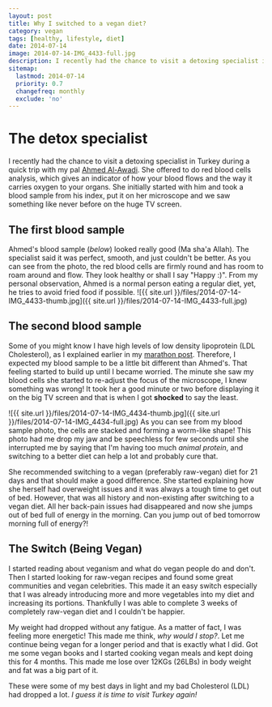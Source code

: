 ```yaml
---
layout: post
title: Why I switched to a vegan diet?
category: vegan
tags: [healthy, lifestyle, diet]
date: 2014-07-14
image: 2014-07-14-IMG_4433-full.jpg
description: I recently had the chance to visit a detoxing specialist in Turkey during a quick trip with my pal Ahmed Al-Awadi. She offered to do red blood cells analysis, which gives an indicator of how your blood flows and the way it carries oxygen to your organs. She initially started with him and took a blood sample from his index, put it on her microscope and we saw something like never before on the huge TV screen.
sitemap:
  lastmod: 2014-07-14
  priority: 0.7
  changefreq: monthly
  exclude: 'no'
---
```


# The detox specialist
I recently had the chance to visit a detoxing specialist in Turkey during a quick trip with my pal [Ahmed Al-Awadi](http://www.instagram.com/ahmed_awadi). She offered to do red blood cells analysis, which gives an indicator of how your blood flows and the way it carries oxygen to your organs. She initially started with him and took a blood sample from his index, put it on her microscope and we saw something like never before on the huge TV screen.

## The first blood sample
Ahmed's blood sample (*below*) looked really good (Ma sha'a Allah). The specialist said it was perfect, smooth, and just couldn't be better. As you can see from the photo, the red blood cells are firmly round and has room to roam around and flow. They look healthy or shall I say "Happy :)". From my personal observation, Ahmed is a normal person eating a regular diet, yet, he tries to avoid fried food if possible.
![{{ site.url }}/files/2014-07-14-IMG_4433-thumb.jpg]({{ site.url }}/files/2014-07-14-IMG_4433-full.jpg)

<!--break-->
 
## The second blood sample
Some of you might know I have high levels of low density lipoprotein (LDL Cholesterol), as I explained earlier in my [marathon post](/running/2013/04/30/running-a-marathon-for-the-first-time.html). Therefore, I expected my blood sample to be a little bit different than Ahmed's. That feeling started to build up until I became worried. The minute she saw my blood cells she started to re-adjust the focus of the microscope, I knew something was wrong! It took her a good minute or two before displaying it on the big TV screen and that is when I got **shocked** to say the least.

![{{ site.url }}/files/2014-07-14-IMG_4434-thumb.jpg]({{ site.url }}/files/2014-07-14-IMG_4434-full.jpg)
As you can see from my blood sample photo, the cells are stacked and forming a worm-like shape! This photo had me drop my jaw and be speechless for few seconds until she interrupted me by saying that I'm having too much *animal protein*, and switching to a better diet can help a lot and probably cure that.

She recommended switching to a vegan (preferably raw-vegan) diet for 21 days and that should make a good difference. She started explaining how she herself had overweight issues and it was always a tough time to get out of bed. However, that was all history and non-existing after switching to a vegan diet. All her back-pain issues had disappeared and now she jumps out of bed full of energy in the morning. Can you jump out of bed tomorrow morning full of energy?!

## The Switch (Being Vegan)

I started reading about veganism and what do vegan people do and don't. Then I started looking for raw-vegan recipes and found some great communities and vegan celebrities. This made it an easy switch especially that I was already introducing more and more vegetables into my diet and increasing its portions. Thankfully I was able to complete 3 weeks of completely raw-vegan diet and I couldn't be happier.

My weight had dropped without any fatigue. As a matter of fact, I was feeling more energetic! This made me think, *why would I stop?*. Let me continue being vegan for a longer period and that is exactly what I did. Got me some vegan books and I started cooking vegan meals and kept doing this for 4 months. This made me lose over 12KGs (26LBs) in body weight and fat was a big part of it.

These were some of my best days in light and my bad Cholesterol (LDL) had dropped a lot. *I guess it is time to visit Turkey again!*